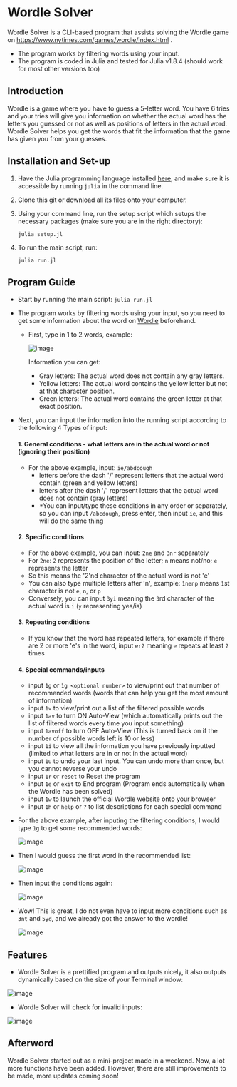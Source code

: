 # Wordle Solver
Wordle Solver is a CLI-based program that assists solving the Wordle game on https://www.nytimes.com/games/wordle/index.html .
- The program works by filtering words using your input.
- The program is coded in Julia and tested for Julia v1.8.4 (should work for most other versions too)


## Introduction

Wordle is a game where you have to guess a 5-letter word. You have 6 tries and your tries will give you information on whether the actual word has the letters you guessed or not as well as positions of letters in the actual word. Wordle Solver helps you get the words that fit the information that the game has given you from your guesses.


## Installation and Set-up

1. Have the Julia programming language installed [here](https://julialang.org/downloads/), and make sure it is accessible by running `julia` in the command line.

2. Clone this git or download all its files onto your computer.

3. Using your command line, run the setup script which setups the necessary packages (make sure you are in the right directory):
    ```
    julia setup.jl
    ```

4. To run the main script, run:
    ```
    julia run.jl
    ```

## Program Guide

- Start by running the main script: ```julia run.jl```
- The program works by filtering words using your input, so you need to get some information about the word on [Wordle](https://www.nytimes.com/games/wordle/index.html) beforehand.
  - First, type in 1 to 2 words, example:
       
    ![image](https://user-images.githubusercontent.com/90701608/222910446-9224ca45-b209-4ac0-bf57-a9924ef62225.png)
    
    Information you can get:
    - Gray letters: The actual word does not contain any gray letters.
    - Yellow letters: The actual word contains the yellow letter but not at that character position.
    - Green letters: The actual word contains the green letter at that exact position.

- Next, you can input the information into the running script according to the following 4 Types of input:
    #### 1. General conditions - what letters are in the actual word or not (ignoring their position)
    - For the above example, input: `ie/abdcough`
        - letters before the dash '/' represent letters that the actual word contain (green and yellow letters)
        - letters after the dash '/' represent letters that the actual word does not contain (gray letters)
        - *You can input/type these conditions in any order or separately, so you can input `/abcdough`, press enter, then input `ie`, and this will do the same thing

    #### 2. Specific conditions
    - For the above example, you can input: `2ne` and `3nr` separately
    - For `2ne`: `2` represents the position of the letter; `n` means not/no; `e` represents the letter
    - So this means the '2'nd character of the actual word is not 'e'
    - You can also type multiple letters after 'n', example: `1nenp` means `1`st character is not `e`, `n`, or `p`
    - Conversely, you can input `3yi` meaning the `3`rd character of the actual word is `i` (`y` representing yes/is)

    #### 3. Repeating conditions
    - If you know that the word has repeated letters, for example if there are 2 or more 'e's in the word, input `er2` meaning `e` repeats at least `2` times

    #### 4. Special commands/inputs
    - input `1g` or `1g <optional number>` to view/print out that number of recommended words (words that can help you get the most amount of information)
    - input `1v` to view/print out a list of the filtered possible words
    - input `1av` to turn ON Auto-View (which automatically prints out the list of filtered words every time you input something)
    - input `1avoff` to turn OFF Auto-View (This is turned back on if the number of possible words left is 10 or less)
    - input `1i` to view all the information you have previously inputted (limited to what letters are in or not in the actual word)
    - input `1u` to undo your last input. You can undo more than once, but you cannot reverse your undo
    - input `1r` or `reset` to Reset the program
    - input `1e` or `exit` to End program (Program ends automatically when the Wordle has been solved)
    - input `1w` to launch the official Wordle website onto your browser
    - input `1h` or `help` or `?` to list descriptions for each special command

- For the above example, after inputing the filtering conditions, I would type `1g` to get some recommended words:

    ![image](https://user-images.githubusercontent.com/90701608/222912360-b97183e3-2992-4635-8d34-2bac44de5c58.png)

- Then I would guess the first word in the recommended list:

    ![image](https://user-images.githubusercontent.com/90701608/222912913-ea3a2e22-abdf-476d-a632-bacb4bc33df6.png)

- Then input the conditions again:

    ![image](https://user-images.githubusercontent.com/90701608/222913277-4b246a23-cab8-4d87-8064-56ec148a5d0d.png)

- Wow! This is great, I do not even have to input more conditions such as `3nt` and `5yd`, and we already got the answer to the wordle!

    ![image](https://user-images.githubusercontent.com/90701608/222913387-ae3970c4-10bd-402b-9ef3-c3f9e986d6b7.png)

## Features

- Wordle Solver is a prettified program and outputs nicely, it also outputs dynamically based on the size of your Terminal window:

![image](https://user-images.githubusercontent.com/90701608/212553887-7999291b-9c63-425c-8dae-34de0f827907.png)

- Wordle Solver will check for invalid inputs:

![image](https://user-images.githubusercontent.com/90701608/212554548-1ec27c93-e9dd-498a-b29e-d530a6bbccad.png)


## Afterword

Wordle Solver started out as a mini-project made in a weekend. Now, a lot more functions have been added. However, there are still improvements to be made, more updates coming soon!

